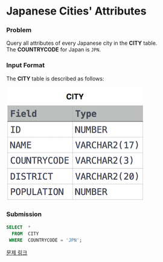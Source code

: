 # Japanese Cities' Attributes

### Problem

Query all attributes of every Japanese city in the **CITY** table. The **COUNTRYCODE** for Japan is `JPN`.

### Input Format

The **CITY** table is described as follows:

![image.png](image.png)

### Submission

```sql
SELECT  *
  FROM  CITY
 WHERE  COUNTRYCODE = 'JPN';
```

[문제 링크](https://www.hackerrank.com/challenges/japanese-cities-attributes/problem?isFullScreen=true)